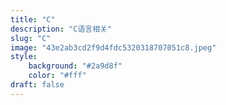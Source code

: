 ```yaml
---
title: "C"
description: "C语言相关"
slug: "C"
image: "43e2ab3cd2f9d4fdc5320318707051c8.jpeg"
style:
    background: "#2a9d8f"
    color: "#fff"
draft: false
---
```

